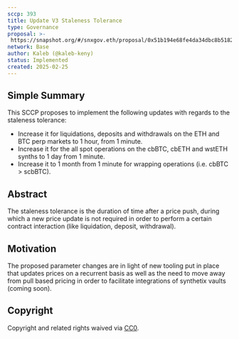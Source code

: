 ```yaml
---
sccp: 393
title: Update V3 Staleness Tolerance
type: Governance
proposal: >-
 https://snapshot.org/#/snxgov.eth/proposal/0x51b194e68fe4da34dbc8b5182df63e6fe435d99e145cd30739042eff3f0bb606
network: Base
author: Kaleb (@kaleb-keny)
status: Implemented
created: 2025-02-25
---
```


<!--You can leave these HTML comments in your merged SCCP and delete the visible duplicate text guides, they will not appear and may be helpful to refer to if you edit it again. This is the suggested template for new SCCPs. Note that an SCCP number will be assigned by an editor. When opening a pull request to submit your SCCP, please use an abbreviated title in the filename, `sccp-draft_title_abbrev.md`. The title should be 44 characters or less.-->

## Simple Summary

<!--"If you can't explain it simply, you don't understand it well enough." Provide a simplified and layman-accessible explanation of the SCCP.-->

This SCCP proposes to implement the following updates with regards to the staleness tolerance:
- Increase it for liquidations, deposits and withdrawals on the ETH and BTC perp markets to 1 hour, from 1 minute.
- Increase it for the all spot operations on the cbBTC, cbETH and wstETH synths to 1 day from 1 minute.
- Increase it to 1 month from 1 minute for wrapping operations (i.e. cbBTC > scbBTC). 

## Abstract

<!--A short (~200 word) description of the variable change proposed.-->

The staleness tolerance is the duration of time after a price push, during which a new price update is not required in order to perform a certain contract interaction (like liquidation, deposit, withdrawal).

## Motivation

<!--The motivation is critical for SCCPs that want to update variables within Synthetix. It should clearly explain why the existing variable is not incentive aligned. SCCP submissions without sufficient motivation may be rejected outright.-->

The proposed parameter changes are in light of new tooling put in place that updates prices on a recurrent basis as well as the need to move away from pull based pricing in order to facilitate integrations of synthetix vaults (coming soon).

## Copyright

Copyright and related rights waived via [CC0](https://creativecommons.org/publicdomain/zero/1.0/).